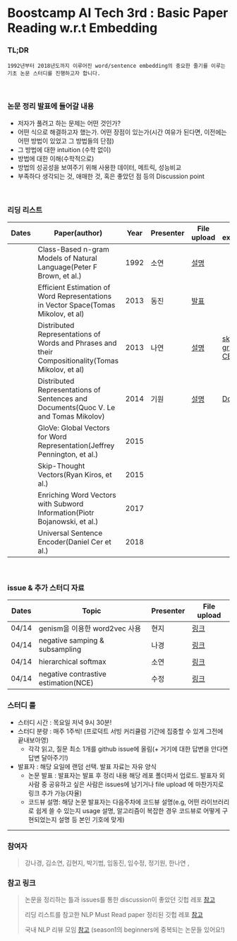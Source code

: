 # Boostcamp AI Tech 3rd : Basic Paper Reading w.r.t Embedding
### TL;DR
```
1992년부터 2018년도까지 이루어진 word/sentence embedding의 중요한 줄기를 이루는 기초 논문 스터디를 진행하고자 합니다. 
```

<br/>

### 논문 정리 발표에 들어갈 내용
* 저자가 풀려고 하는 문제는 어떤 것인가?
* 어떤 식으로 해결하고자 했는가. 어떤 장점이 있는가(시간 여유가 된다면, 이전에는 어떤 방법이 있었고 그 방법들의 단점)
* 그 방법에 대한 intuition (수학 없이)
* 방법에 대한 이해(수학적으로)
* 방법의 성공성을 보여주기 위해 사용한 데이터, 메트릭, 성능비교
* 부족하다 생각되는 것, 애매한 것, 혹은 좋았던 점 등의 Discussion point

<br/>

### 리딩 리스트

| Dates | Paper(author)                                                                                     | Year | Presenter | File upload | Code explained |
|-------|---------------------------------------------------------------------------------------------------|------|-----------|-------------|----------------|
|       | Class-Based n-gram Models of Natural Language(Peter F Brown, et al.)                              | 1992 |   소연   |    [설명](https://docs.google.com/presentation/d/1BFrCpcl7GxT3iiqGXajjYAZbsEAjUslhtbkBlQau8AE/edit?usp=sharing)         |           |   
|       | Efficient Estimation of Word Representations in Vector Space(Tomas Mikolov, et al)                | 2013 |    동진       |    [발표](https://github.com/kimcando/BoostcampAITech3-PaperReading-Embedding/files/8284506/default.pptx)         |                |
|       | Distributed Representations of Words and Phrases and their Compositionality(Tomas Mikolov, et al) | 2013 |   나연   |   [설명](https://wry-silence-4ef.notion.site/Distributed-Representations-of-Words-and-Phrases-and-their-Compositionality-95186fac1ee641359589c2a92267ef29)  |   [skip-gram](https://github.com/kimcando/BoostcampAITech3-PaperReading-Embedding/tree/main/materials/skip-gram), [CBOW](https://github.com/kimcando/BoostcampAITech3-PaperReading-Embedding/tree/main/materials/cbow)          |
|       | Distributed Representations of Sentences and Documents(Quoc V. Le and Tomas Mikolov)               | 2014 |   기원   |  [설명](https://catnip-pelican-5b8.notion.site/DOC2VEC-72913173f6484646a7873add95e24195)           | [Doc2Vec](https://github.com/cbowdon/doc2vec-pytorch)               |  
|       | GloVe: Global Vectors for Word Representation(Jeffrey Pennington, et al.)                         | 2015 |           |             |                |
|       | Skip-Thought Vectors(Ryan Kiros, et al.)                                                          | 2015 |           |             |                |
|       | Enriching Word Vectors with Subword Information(Piotr Bojanowski, et al.)                         | 2017 |           |             |                |
|       | Universal Sentence Encoder(Daniel Cer et al.)                                                     | 2018 |           |             |                |

<br/>

### issue & 추가 스터디 자료

| Dates | Topic              | Presenter | File upload  |
|-------|--------------------|-----------|-------------|
|04/14  | genism을 이용한 word2vec 사용 | 현지 |[링크](https://drive.google.com/file/d/1EMRV7neUNTV1A2r3lOWcbHdAf21-5olz/view?usp=sharing)|
|04/14  | negative samping & subsampling | 나경 | [링크](https://angiekang.tistory.com/31)|
|04/14  | hierarchical softmax | 소연 | [링크](https://github.com/kimcando/BoostcampAITech3-PaperReading-Embedding/blob/main/materials/hierarchical_softmax.pdf)|
|04/14  | negative contrastive estimation(NCE) | 수정| [링크]() |

### 스터디 룰
* 스터디 시간 : 목요일 저녁 9시 30분! 
* 스터디 분량 : 매주 1주씩! (프로덕트 서빙 커리큘럼 기간에 집중할 수 있게 그전에 끝내보아영)
    * 각각 읽고, 질문 최소 1개를 github issue에 올림(+ 거기에 대한 답변을 안다면 답변 달아주기!)
* 발표자 : 해당 요일에 랜덤 선택. 발표 자료는 자유 양식
    * 논문 발표 : 발표자는 발표 후 정리 내용 해당 레포 폴더파서 업로드. 발표자 외 사람 중 공유하고 싶은 사람은 issues에 남기거나 file upload 에 마찬가지로 링크 추가 가능(자율)
    * 코드뷰 설명: 해당 논문 발표자는 다음주차에 코드뷰 설명(e.g, 어떤 라이브러리로 쉽게 쓸 수 있는지 usage 설명, 알고리즘이 복잡한 경우 코드뷰로 어떻게 구현되었는지 설명 등 본인 기호에 맞게)


---

### 참여자
> 강나경, 김소연, 김현지, 박기범, 임동진, 임수정, 정기원, 한나연 , 

### 참고 링크
> 논문을 정리하는 틀과 issues를 통한 discussion이 좋았던 깃헙 레포 [참고](https://github.com/eubinecto/k4ji_ai/issues)
> 
> 리딩 리스트를 참고한 NLP Must Read paper 정리된 깃헙 레포 [참고](https://github.com/mhagiwara/100-nlp-papers)
> 
> 국내 NLP 리뷰 모임 [참고](https://github.com/jiphyeonjeon) (season1의 beginners에 중복되는 논문들 있어요!)
    
<!-- <details>
    <summary>기본 룰</summary>
    Foldable Content[enter image description here][1]
</details> -->

